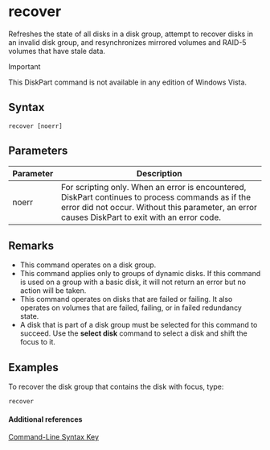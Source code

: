 # recover



Refreshes the state of all disks in a disk group, attempt to recover disks in an invalid disk group, and resynchronizes mirrored volumes and RAID-5 volumes that have stale data.

> [!IMPORTANT]
> This DiskPart command is not available in any edition of Windows Vista.

## Syntax

```
recover [noerr]
```

## Parameters

|Parameter|Description|
|---------|-----------|
|noerr|For scripting only. When an error is encountered, DiskPart continues to process commands as if the error did not occur. Without this parameter, an error causes DiskPart to exit with an error code.|

## Remarks

-   This command operates on a disk group.
-   This command applies only to groups of dynamic disks. If this command is used on a group with a basic disk, it will not return an error but no action will be taken.
-   This command operates on disks that are failed or failing. It also operates on volumes that are failed, failing, or in failed redundancy state.
-   A disk that is part of a disk group must be selected for this command to succeed. Use the **select disk** command to select a disk and shift the focus to it.

## <a name="BKMK_examples"></a>Examples

To recover the disk group that contains the disk with focus, type:
```
recover
```

#### Additional references

[Command-Line Syntax Key](command-line-syntax-key.md)

